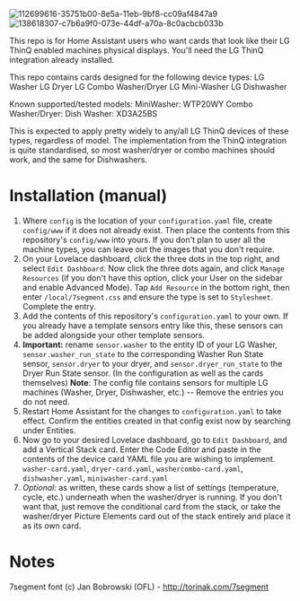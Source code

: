 ![112699616-35751b00-8e5a-11eb-9bf8-cc09af4847a9](https://user-images.githubusercontent.com/2007088/219449339-a4ee4d38-c8d2-45b9-96c0-0c4ad1325cb0.PNG)
![138618307-c7b6a9f0-073e-44df-a70a-8c0acbcb033b](https://user-images.githubusercontent.com/2007088/219449465-211f7ba4-1b8d-4262-8b84-d91e2aa4fd36.png)


This repo is for Home Assistant users who want cards that look like their LG ThinQ enabled machines physical displays. You'll need the LG ThinQ integration already installed.

This repo contains cards designed for the following device types:
LG Washer
LG Dryer
LG Combo Washer/Dryer
LG Mini-Washer
LG Dishwasher

Known supported/tested models:
MiniWasher: WTP20WY
Combo Washer/Dryer: 
Dish Washer: XD3A25BS

This is expected to apply pretty widely to any/all LG ThinQ devices of these types, regardless of model. The implementation from the ThinQ integration is quite standardised, so most washer/dryer or combo machines should work, and the same for Dishwashers. 

# Installation (manual)
1. Where `config` is the location of your `configuration.yaml` file, create `config/www` if it does not already exist. Then place the contents from this repository's `config/www` into yours.
If you don't plan to user all the machine types, you can leave out the images that you don't require.
2. On your Lovelace dashboard, click the three dots in the top right, and select `Edit Dashboard`. Now click the three dots again, and click `Manage Resources` (if you don't have this option, click your User on the sidebar and enable Advanced Mode). Tap `Add Resource` in the bottom right, then enter `/local/7segment.css` and ensure the type is set to `Stylesheet`. Complete the entry.
3. Add the contents of this repository's `configuration.yaml` to your own. If you already have a template sensors entry like this, these sensors can be added alongside your other template sensors.
4. **Important:** rename `sensor.washer` to the entity ID of your LG Washer, `sensor.washer_run_state` to the corresponding Washer Run State sensor, `sensor.dryer` to your dryer, and `sensor.dryer_run_state` to the Dryer Run State sensor. (In the configuration as well as the cards themselves)
**Note**: The config file contains sensors for multiple LG machines (Washer, Dryer, Dishwasher, etc.) -- Remove the entries you do not need.
5. Restart Home Assistant for the changes to `configuration.yaml` to take effect. Confirm the entities created in that config exist now by searching under Entities. 
5. Now go to your desired Lovelace dashboard, go to `Edit Dashboard`, and add a Vertical Stack card. Enter the Code Editor and paste in the contents of the device card YAML file you are wishing to implement.
`washer-card.yaml`, `dryer-card.yaml`, `washercombo-card.yaml`, `dishwasher.yaml`, `miniwasher-card.yaml`
6. _Optional:_ as written, these cards show a list of settings (temperature, cycle, etc.) underneath when the washer/dryer is running. If you don't want that, just remove the conditional card from the stack, or take the washer/dryer Picture Elements card out of the stack entirely and place it as its own card.

# Notes
7segment font (c) Jan Bobrowski (OFL) - http://torinak.com/7segment
